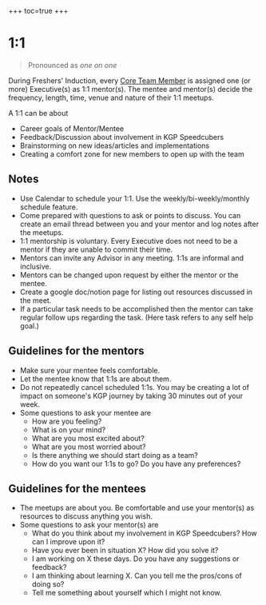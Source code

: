+++
toc=true
+++

# 1:1

> Pronounced as *one on one*

During Freshers' Induction, every [Core Team Member](/community/governance.md) is assigned one (or more) Executive(s) as 1:1 mentor(s). The mentee and mentor(s) decide the frequency, length, time, venue and nature of their 1:1 meetups.

A 1:1 can be about
* Career goals of Mentor/Mentee
* Feedback/Discussion about involvement in KGP Speedcubers
* Brainstorming on new ideas/articles and implementations
* Creating a comfort zone for new members to open up with the team

## Notes
* Use Calendar to schedule your 1:1. Use the weekly/bi-weekly/monthly schedule feature.
* Come prepared with questions to ask or points to discuss. You can create an email thread between you and your mentor and log notes after the meetups.
* 1:1 mentorship is voluntary. Every Executive does not need to be a mentor if they are unable to commit their time.
* Mentors can invite any Advisor in any meeting. 1:1s are informal and inclusive.
* Mentors can be changed upon request by either the mentor or the mentee.
* Create a google doc/notion page for listing out resources discussed in the meet.
* If a particular task needs to be accomplished then the mentor can take regular follow ups regarding the task. (Here task refers to any self help goal.)

## Guidelines for the mentors
* Make sure your mentee feels comfortable.
* Let the mentee know that 1:1s are about them.
* Do not repeatedly cancel scheduled 1:1s. You may be creating a lot of impact on someone's KGP journey by taking 30 minutes out of your week.
* Some questions to ask your mentee are
  * How are you feeling?
  * What is on your mind?
  * What are you most excited about?
  * What are you most worried about?
  * Is there anything we should start doing as a team?
  * How do you want our 1:1s to go? Do you have any preferences?

## Guidelines for the mentees
* The meetups are about you. Be comfortable and use your mentor(s) as resources to discuss anything you wish.
* Some questions to ask your mentor(s) are
  * What do you think about my involvement in KGP Speedcubers? How can I improve upon it?
  * Have you ever been in situation X? How did you solve it?
  * I am working on X these days. Do you have any suggestions or feedback?
  * I am thinking about learning X. Can you tell me the pros/cons of doing so?
  * Tell me something about yourself which I might not know.
